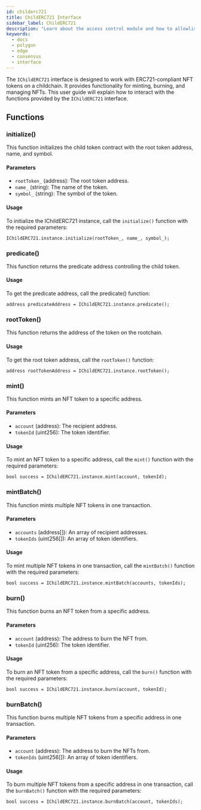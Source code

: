 ```yaml
---
id: childerc721
title: ChildERC721 Interface
sidebar_label: ChildERC721
description: "Learn about the access control module and how to allowlist validators."
keywords:
  - docs
  - polygon
  - edge
  - consensus
  - interface
---
```


The `IChildERC721` interface is designed to work with ERC721-compliant NFT tokens on a childchain. It provides functionality for minting, burning, and managing NFTs. This user guide will explain how to interact with the functions provided by the `IChildERC721` interface.

## Functions

### initialize()

This function initializes the child token contract with the root token address, name, and symbol.

#### Parameters

- `rootToken_` (address): The root token address.
- `name_` (string): The name of the token.
- `symbol_` (string): The symbol of the token.

#### Usage

To initialize the IChildERC721 instance, call the `initialize()` function with the required parameters:

```solidity
IChildERC721.instance.initialize(rootToken_, name_, symbol_);
```

### predicate()

This function returns the predicate address controlling the child token.

#### Usage

To get the predicate address, call the predicate() function:

```solidity
address predicateAddress = IChildERC721.instance.predicate();
```

### rootToken()

This function returns the address of the token on the rootchain.

#### Usage

To get the root token address, call the `rootToken()` function:

```solidity
address rootTokenAddress = IChildERC721.instance.rootToken();
```

### mint()

This function mints an NFT token to a specific address.

#### Parameters

- `account` (address): The recipient address.
- `tokenId` (uint256): The token identifier.

#### Usage

To mint an NFT token to a specific address, call the `mint()` function with the required parameters:

```solidity
bool success = IChildERC721.instance.mint(account, tokenId);
```

### mintBatch()

This function mints multiple NFT tokens in one transaction.

#### Parameters

- `accounts` (address[]): An array of recipient addresses.
- `tokenIds` (uint256[]): An array of token identifiers.

#### Usage

To mint multiple NFT tokens in one transaction, call the `mintBatch()` function with the required parameters:

```solidity
bool success = IChildERC721.instance.mintBatch(accounts, tokenIds);
```

### burn()

This function burns an NFT token from a specific address.

#### Parameters

- `account` (address): The address to burn the NFT from.
- `tokenId` (uint256): The token identifier.

#### Usage

To burn an NFT token from a specific address, call the `burn()` function with the required parameters:

```solidity
bool success = IChildERC721.instance.burn(account, tokenId);
```

### burnBatch()

This function burns multiple NFT tokens from a specific address in one transaction.

#### Parameters

- `account` (address): The address to burn the NFTs from.
- `tokenIds` (uint256[]): An array of token identifiers.

#### Usage

To burn multiple NFT tokens from a specific address in one transaction, call the `burnBatch()` function with the required parameters:

```solidity
bool success = IChildERC721.instance.burnBatch(account, tokenIds);
```
